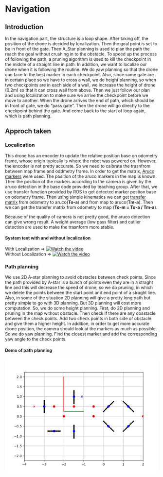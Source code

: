 # Navigation
## Introduction
In the navigation part, the structure is a loop shape. After taking off, the position of the drone is decided by localization. Then the goal point is set to be in front of the gate. Then A_Star planning is used to plan the path the reach the goal without crushing in to the obstacle. To speed up the process of following the path, a pruning algorithm is used to kill the checkpoint in the middle of a straight line in path. In addition, we want to localize our drone when it is following the routine. We do yaw planning so that the drone can face to the best marker in each checkpoint. Also, since some gate are in certain place so we have to cross a wall, we do height planning, so when two checkpoints are in each side of a wall, we increase the height of drone (0.2m) so that it can cross wall from above. Then we just follow our plan and using localization to make sure we arrive the checkpoint before we move to another. When the drone arrives the end of path, which should be in front of gate, we do “pass gate”. Then the drone will go directly to the checkpoint behind the gate. And come back to the start of loop again, which is path planning.
## Approch taken
### Localication 
This drone has an encoder to update the relative position base on odometry frame, whose origin typically is where the robot was powered on. However, the encoder is not pretty accurate. So we need to calbrate the trasnfrom between map frame and oddmetry frame. In order to get the matrix, <a href="https://docs.opencv.org/3.1.0/d5/dae/tutorial_aruco_detection.html"> Aruco markers</a> were used. The position of the aruco markers in the map is known. Then the position of the markers according to the camera is given by the aruco detection in the base code provided by teaching group. After that, we use transfer function provided by ROS to get detected marker postion base on odometry frame. Then using simple kinematics we can get <a href="https://studywolf.wordpress.com/2013/08/21/robot-control-forward-transformation-matrices/"> transfer matrix</a> from odometry to aruco(<b>To-a</b>) and from map to aruco(<b>Tm-a</b>). Then we can get the transfer matrix from odometry to map (<b>To-m = To-a / Tm-a</b>).   
    
  Because of the quality of camera is not pretty good, the aruco detection can give wrong result. A weight average (low pass filter) and outlier detection are used to make the trasnform more stable.  
#### System test with and without localication
With Localization => [![Watch the video](https://i.ytimg.com/vi/5jr3k8XeNa8/hqdefault.jpg?sqp=-oaymwEZCNACELwBSFXyq4qpAwsIARUAAIhCGAFwAQ==&rs=AOn4CLCKjyK_645n_V81Bb0FyEXOO4Q9lQ)](https://www.youtube.com/watch?v=5jr3k8XeNa8)  
Without Localization => [![Watch the video](https://i.ytimg.com/vi/2B_A5JpAlZ0/hqdefault.jpg?sqp=-oaymwEZCNACELwBSFXyq4qpAwsIARUAAIhCGAFwAQ==&rs=AOn4CLAJWrAVUbBiMTuYWiQqys9CqkriKw)](https://www.youtube.com/watch?v=2B_A5JpAlZ0)

### Path planning
We use 2D A-star planning to avoid obstacles between check points. Since the path provided by A-star is a bunch of points even they are in a straght line and this will decrease the speed of drone, so we do pruning, in which we delete the points between the start point and end point of a straght line. Also, in some of the situation 2D planning will give a pretty long path but pretty simple to go with 3D planning. But 3D planning will cost more computation. So, we do some height planning. First, do 2D planning and pruning in the map without obstacle. Then check if there are any obastacle between the check points. Add two check points in both side of obstacle and give them a higher height. In addition, in order to get more accurate drone position, the camera should look at the markers as much as possible. So we do yaw planning. Find the closest marker and add the corresponding yaw angle to the check points.   

#### Demo of path planning
  <img src="media/gifhome_640x480.gif">

